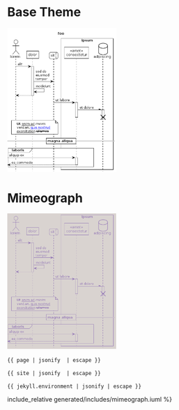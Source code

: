 # Base Theme

<img src="generated/images/base.png" alt="TODO" width="250"/>

# Mimeograph

<a href="../examples/mimeograph.puml"><img src="generated/images/mimeograph.png" alt="" width="250"/></a>
<pre><code>{{ page | jsonify  | escape }}</code></pre>
<pre><code>{{ site | jsonify  | escape }}</code></pre>
<pre><code>{{ jekyll.environment | jsonify | escape }}</code></pre>

include_relative generated/includes/mimeograph.iuml %}</code></pre>
